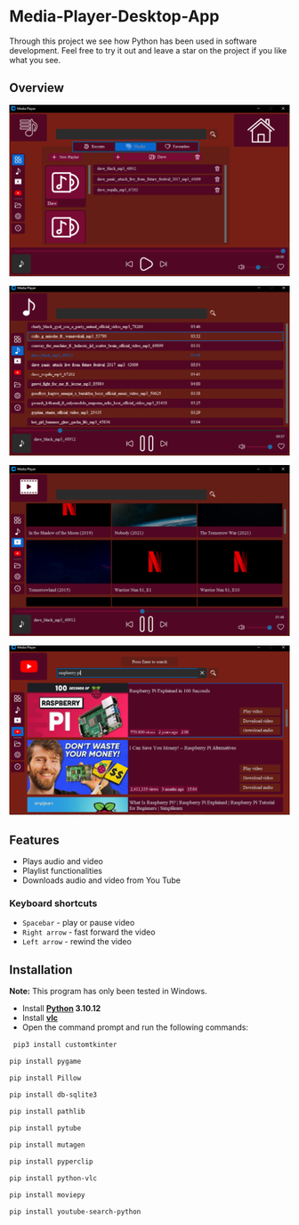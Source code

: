 # **Media-Player-Desktop-App**
Through this project we see how Python has been used in software development. Feel free to try it out and leave a star on the project if you like what you see.

## **Overview**
![Home](Screenshots/playlist.PNG)

![Music](Screenshots/songs.PNG)

![Video](Screenshots/videos.PNG)

![You Tube](Screenshots/youtube.PNG)

## **Features**
- Plays audio and video
- Playlist functionalities
- Downloads audio and video from You Tube

### Keyboard shortcuts
- ` Spacebar ` - play or pause video
- ` Right arrow ` - fast forward the video 
- ` Left arrow ` - rewind the video

## **Installation**
**Note:** This program has only been tested in Windows.
- Install **[Python](https://www.python.org/downloads/release/python-31012/) 3.10.12**
- Install **[vlc](https://get.videolan.org/vlc/3.0.18/win64/vlc-3.0.18-win64.exe)**
- Open the command prompt and run the following commands:
 ``` 
  pip3 install customtkinter 
  ```
  ```
  pip install pygame
  ```
  ```
  pip install Pillow
  ```
  ```
  pip install db-sqlite3
  ```
  ```
  pip install pathlib
  ```
  ```
  pip install pytube
  ```
  ```
  pip install mutagen
  ```
  ```
  pip install pyperclip
  ```
  ```
  pip install python-vlc
  ```
  ```
  pip install moviepy
  ```
  ```
  pip install youtube-search-python
  ```
